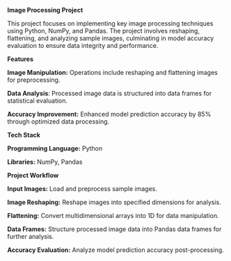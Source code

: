 **Image Processing Project**

This project focuses on implementing key image processing techniques using Python, NumPy, and Pandas. The project involves reshaping, flattening, and analyzing sample images, culminating in model accuracy evaluation to ensure data integrity and performance.

**Features**

**Image Manipulation:** 
Operations include reshaping and flattening images for preprocessing.

**Data Analysis**: 
Processed image data is structured into data frames for statistical evaluation.

**Accuracy Improvement:** 
Enhanced model prediction accuracy by 85% through optimized data processing.

**Tech Stack**

**Programming Language:** Python

**Libraries:** NumPy, Pandas

**Project Workflow**

**Input Images:** 
Load and preprocess sample images.

**Image Reshaping:**
Reshape images into specified dimensions for analysis.

**Flattening:**
Convert multidimensional arrays into 1D for data manipulation.

**Data Frames:**
Structure processed image data into Pandas data frames for further analysis.

**Accuracy Evaluation:** 
Analyze model prediction accuracy post-processing.
